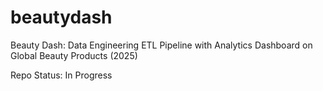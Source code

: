 # beautydash
Beauty Dash: Data Engineering ETL Pipeline with Analytics Dashboard on Global Beauty Products (2025)

Repo Status: In Progress
